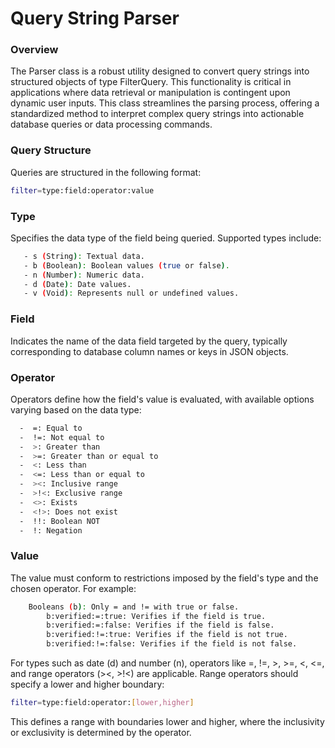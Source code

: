 # Query String Parser
### Overview

The Parser class is a robust utility designed to convert query strings into structured objects of type FilterQuery. This functionality is critical in applications where data retrieval or manipulation is contingent upon dynamic user inputs. This class streamlines the parsing process, offering a standardized method to interpret complex query strings into actionable database queries or data processing commands.


### Query Structure
Queries are structured in the following format:


```sh
filter=type:field:operator:value
```

### Type
Specifies the data type of the field being queried. Supported types include:

```sh
   - s (String): Textual data.
   - b (Boolean): Boolean values (true or false).
   - n (Number): Numeric data.
   - d (Date): Date values.
   - v (Void): Represents null or undefined values.
```


### Field
Indicates the name of the data field targeted by the query, typically corresponding to database column names or keys in JSON objects.


### Operator
Operators define how the field's value is evaluated, with available options varying based on the data type:

```sh
  -  =: Equal to
  -  !=: Not equal to
  -  >: Greater than
  -  >=: Greater than or equal to
  -  <: Less than
  -  <=: Less than or equal to
  -  ><: Inclusive range
  -  >!<: Exclusive range
  -  <>: Exists
  -  <!>: Does not exist
  -  !!: Boolean NOT
  -  !: Negation
```


### Value

The value must conform to restrictions imposed by the field's type and the chosen operator. For example:
```sh
    Booleans (b): Only = and != with true or false.
        b:verified:=:true: Verifies if the field is true.
        b:verified:=:false: Verifies if the field is false.
        b:verified:!=:true: Verifies if the field is not true.
        b:verified:!=:false: Verifies if the field is not false.
```

For types such as date (d) and number (n), operators like =, !=, >, >=, <, <=, and range operators (><, >!<) are applicable. Range operators should specify a lower and higher boundary:


```sh
filter=type:field:operator:[lower,higher]
```

This defines a range with boundaries lower and higher, where the inclusivity or exclusivity is determined by the operator.
